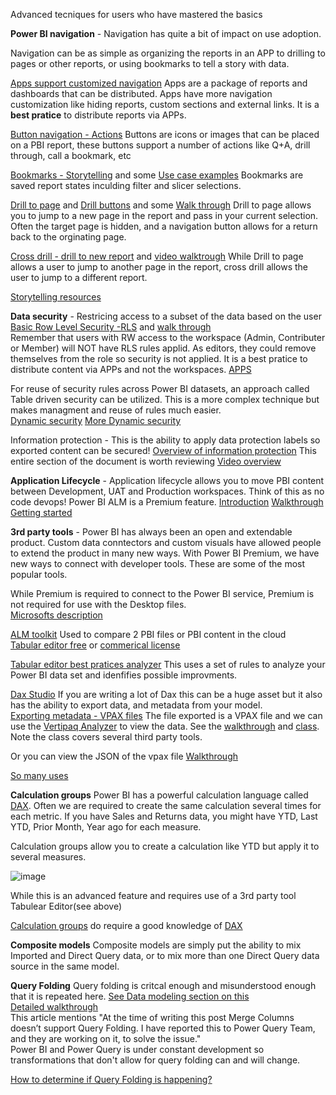 Advanced tecniques for users who have mastered the basics

**Power BI navigation** - Navigation has quite a bit of impact on use adoption.  

Navigation can be as simple as organizing the reports in an APP to drilling to pages or other reports, or using bookmarks to tell a story with data.  

[Apps support customized navigation](https://powerbi.microsoft.com/en-us/blog/designing-custom-navigation-for-power-bi-apps-is-now-available/)  Apps are a package of reports and dashboards that can be distributed.  Apps have more navigation customization like hiding reports, custom sections and external links.  It is a **best pratice** to distribute reports via APPs.  

[Button navigation - Actions](https://radacad.com/page-navigation-buttons-in-power-bi)  Buttons are icons or images that can be placed on a PBI report, these buttons support a number of actions like Q+A, drill through, call a bookmark, etc

[Bookmarks - Storytelling](https://docs.microsoft.com/en-us/power-bi/create-reports/desktop-bookmarks) and some [Use case examples](https://tessellationtech.io/toggling-views-with-bookmarks-in-power-bi/)  Bookmarks are saved report states inculding filter and slicer selections.  

[Drill to page](https://docs.microsoft.com/en-us/power-bi/create-reports/desktop-drillthrough) and [Drill buttons](https://docs.microsoft.com/en-us/power-bi/create-reports/desktop-drill-through-buttons) and some [Walk through](https://www.wallstreetmojo.com/power-bi-drill-through/)  Drill to page allows you to jump to a new page in the report and pass in your current selection.  Often the target page is hidden, and a navigation button allows for a return back to the orginating page.  

[Cross drill - drill to new report](https://docs.microsoft.com/en-us/power-bi/create-reports/desktop-cross-report-drill-through) and [video walktrough](https://www.youtube.com/watch?v=OcZr_70OGPo&t=4s)  While Drill to page allows a user to jump to another page in the report, cross drill allows the user to jump to a different report.  

[Storytelling resources](https://data-marc.com/2019/07/25/storytelling-with-power-bi-1-7-provide-easy-navigation/) 

**Data security** - Restricing access to a subset of the data based on the user
[Basic Row Level Security -RLS](https://docs.microsoft.com/en-us/power-bi/admin/service-admin-rls) and [walk through](https://www.sqlshack.com/introduction-to-row-level-security-in-power-bi/)</br>
Remember that users with RW access to the workspace (Admin, Contributer or Member) will NOT have RLS rules applid.  As editors, they could remove themselves from the role so security is not applied.  It is a best pratice to distribute content via APPs and not the workspaces.  [APPS](https://docs.microsoft.com/en-us/power-bi/consumer/end-user-apps)

For reuse of security rules across Power BI datasets, an approach called Table driven security can be utilized.  This is a more complex technique but makes managment and reuse of rules much easier.  
[Dynamic security](https://radacad.com/dynamic-row-level-security-with-power-bi-made-simple)
[More Dynamic security](https://www.mssqltips.com/sqlservertip/6378/power-bi-table-based-row-level-security/)

Information protection - This is the ability to apply data protection labels so exported content can be secured! 
[Overview of information protection](https://docs.microsoft.com/en-us/power-bi/admin/service-security-data-protection-overview)  This entire section of the document is worth reviewing 
[Video overview](https://www.youtube.com/watch?v=HyfG-0AHdGs)

**Application Lifecycle** - Application lifecycle allows you to move PBI content between Development, UAT and Production workspaces.  Think of this as no code devops!  Power BI ALM is a Premium feature.
[Introduction](https://docs.microsoft.com/en-us/power-bi/create-reports/deployment-pipelines-overview)
[Walkthrough](https://visualbi.com/blogs/microsoft/powerbi/application-lifecycle-management-power-bi/)
[Getting started](https://docs.microsoft.com/en-us/power-bi/create-reports/deployment-pipelines-get-started) 

**3rd party tools** - Power BI has always been an open and extendable product.  Custom data conntectors and custom visuals have allowed people to extend the product in many new ways.  With Power BI Premium, we have new ways to connect with developer tools.  These are some of the most popular tools.  

While Premium is required to connect to the Power BI service, Premium is not required for use with the Desktop files.  
[Microsofts description](https://powerbi.microsoft.com/en-us/blog/community-tools-for-enterprise-powerbi-and-analysisservices/)

[ALM toolkit](http://alm-toolkit.com/)  Used to compare 2 PBI files or PBI content in the cloud</br>
[Tabular editor free](https://tabulareditor.github.io/) or [commerical license](https://tabulareditor.com/)

[Tabular editor best pratices analyzer](https://guyinacube.com/2021/02/18/best-practice-analyzer-in-tabular-editor-for-your-power-bi-dataset/)  This uses a set of rules to analyze your Power BI data set and idenfifies possible improvments. 

[Dax Studio](https://daxstudio.org/)  If you are writing a lot of Dax this can be a huge asset but it also has the ability to export data, and metadata from your model.  </br>
[Exporting metadata - VPAX files](https://daxstudio.org/documentation/features/model-metrics/)  The file exported is a VPAX file and we can use the 
[Vertipaq Analyzer](https://www.sqlbi.com/tools/vertipaq-analyzer/) to view the data.  See the [walkthrough](https://www.sqlbi.com/articles/data-model-size-with-vertipaq-analyzer/) and [class](https://www.sqlbi.com/p/dax-tools-video-course/).  Note the class covers several third party tools.

Or you can view the JSON of the vpax file [Walkthrough](https://www.youtube.com/watch?v=zRa9y01Ub30) 

[So many uses](https://www.oliviertravers.com/power-bi-third-party-tools-development-addons/)

**Calculation groups**
Power BI has a powerful calculation language called [DAX](https://github.com/wgbrown/PBILearningResources/blob/main/Dax/Intro%20To%20Dax.md).  Often we are required to create the same calculation several times for each metric.  If you have Sales and Returns data, you might have YTD, Last YTD, Prior Month, Year ago for each measure.  

Calculation groups allow you to create a calculation like YTD but apply it to several measures.  

![image](https://user-images.githubusercontent.com/10822387/133331307-547a9ade-f737-485d-a89d-67914235396c.png)

While this is an advanced feature and requires use of a 3rd party tool Tabulear Editor(see above)

[Calculation groups](https://www.sqlbi.com/blog/marco/2020/07/15/creating-calculation-groups-in-power-bi-desktop/) do require a good knowledge of [DAX](https://github.com/wgbrown/PBILearningResources/blob/main/Dax/Intro%20To%20Dax.md) 

**Composite models**
Composite models are simply put the ability to mix Imported and Direct Query data, or to mix more than one Direct Query data source in the same model.  

**Query Folding**
Query folding is critcal enough and misunderstood enough that it is repeated here.  [See Data modeling section on this](https://github.com/wgbrown/PBILearningResources/blob/main/PowerQuery/PowerQueryBasics.md)</br>
[Detailed walkthrough](https://radacad.com/not-folding-the-black-hole-of-power-query-performance) </br>
This article mentions "At the time of writing this post Merge Columns doesn’t support Query Folding. I have reported this to Power Query Team, and they are working on it, to solve the issue."  
Power BI and Power Query is under constant development so transformations that don't allow for query folding can and will change.  

[How to determine if Query Folding is happening?](https://www.youtube.com/watch?v=QEFze-LdLqo)








